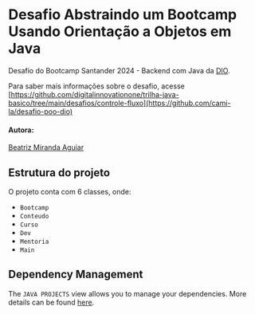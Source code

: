 # Desafio Abstraindo um Bootcamp Usando Orientação a Objetos em Java

Desafio do Bootcamp Santander 2024 - Backend com Java da [DIO](https://www.dio.me/en).

Para saber mais informações sobre o desafio, acesse [https://github.com/digitalinnovationone/trilha-java-basico/tree/main/desafios/controle-fluxo](https://github.com/cami-la/desafio-poo-dio)

#### Autora:
[Beatriz Miranda Aguiar](https://github.com/BeatrizMirandaAguiar)

## Estrutura do projeto

O projeto conta com 6 classes, onde:

- `Bootcamp`
- `Conteudo`
-  `Curso`
-  `Dev`
-  `Mentoria`
-  `Main`

## Dependency Management

The `JAVA PROJECTS` view allows you to manage your dependencies. More details can be found [here](https://github.com/microsoft/vscode-java-dependency#manage-dependencies).
